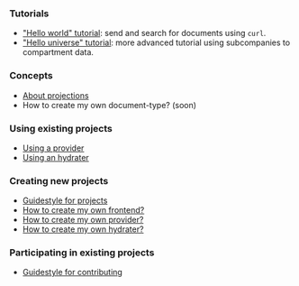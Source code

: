 ### Tutorials
* ["Hello world" tutorial](/guides/hello-world.html): send and search for documents using `curl`.
* ["Hello universe" tutorial](/guides/hello-world.html): more advanced tutorial using subcompanies to compartment data.

### Concepts
* [About projections](/guides/projections.html)
* How to create my own document-type? (soon)

### Using existing projects
* [Using a provider](/guides/using/provider.html)
* [Using an hydrater](/guides/using/hydrater.html)

### Creating new projects
* [Guidestyle for projects](/contributing.html)
* [How to create my own frontend?](/guides/frontend.html)
* [How to create my own provider?](/guides/provider.html)
* [How to create my own hydrater?](/guides/hydrater.html)

### Participating in existing projects
* [Guidestyle for contributing](/contributing.html)

